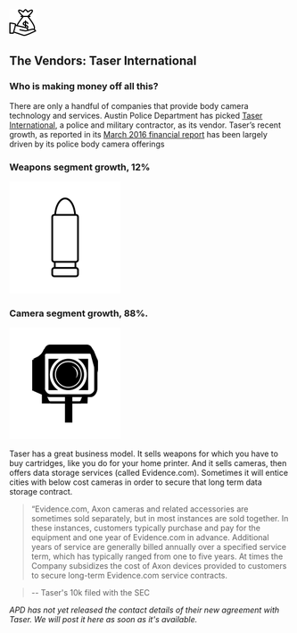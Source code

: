 <img class="svg" src="images/icons/money-bag.svg"/>

## The Vendors: Taser International

### Who is making money off all this?

There are only a handful of companies that provide body camera technology and services. Austin Police Department has picked [Taser International](https://www.taser.com/), a police and military contractor, as its vendor. Taser’s recent growth, as reported in its [March 2016 financial report](http://www.sec.gov/Archives/edgar/data/1069183/000106918316000148/a10ktasr123115.htm) has been largely driven by its police body camera offerings

### Weapons segment growth, 12%
<img class="svg" src="images/icons/bullet.svg"/>

### Camera segment growth, 88%.
<img class="svg" src="images/icons/camera.svg"/>

Taser has a great business model. It sells weapons for which you have to buy cartridges, like you do for your home printer. And it sells cameras, then offers data storage services (called Evidence.com). Sometimes it will entice cities with below cost cameras in order to secure that long term data storage contract.

> “Evidence.com, Axon cameras and related accessories are sometimes sold separately, but in most instances are sold together. In these instances, customers typically purchase and pay for the equipment and one year of Evidence.com in advance. Additional years of service are generally billed annually over a specified service term, which has typically ranged from one to five years. At times the Company subsidizes the cost of Axon devices provided to customers to secure long-term Evidence.com service contracts.

> -- Taser's 10k filed with the SEC

_APD has not yet released the contact details of their new agreement with Taser. We will post it here as soon as it's available._
